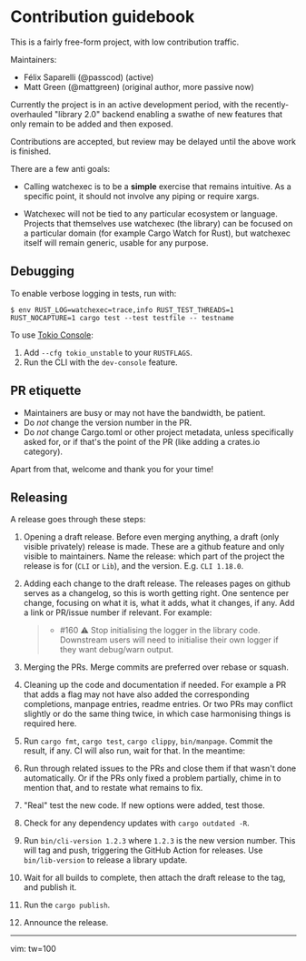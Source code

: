 # Contribution guidebook


This is a fairly free-form project, with low contribution traffic.

Maintainers:

- Félix Saparelli (@passcod) (active)
- Matt Green (@mattgreen) (original author, more passive now)

Currently the project is in an active development period, with the recently-overhauled "library 2.0"
backend enabling a swathe of new features that only remain to be added and then exposed.

Contributions are accepted, but review may be delayed until the above work is finished.

There are a few anti goals:

- Calling watchexec is to be a **simple** exercise that remains intuitive. As a specific point, it
  should not involve any piping or require xargs.

- Watchexec will not be tied to any particular ecosystem or language. Projects that themselves use
  watchexec (the library) can be focused on a particular domain (for example Cargo Watch for Rust),
  but watchexec itself will remain generic, usable for any purpose.


## Debugging

To enable verbose logging in tests, run with:

```console
$ env RUST_LOG=watchexec=trace,info RUST_TEST_THREADS=1 RUST_NOCAPTURE=1 cargo test --test testfile -- testname
```

To use [Tokio Console](https://github.com/tokio-rs/console):

1. Add `--cfg tokio_unstable` to your `RUSTFLAGS`.
2. Run the CLI with the `dev-console` feature.


## PR etiquette

- Maintainers are busy or may not have the bandwidth, be patient.
- Do _not_ change the version number in the PR.
- Do _not_ change Cargo.toml or other project metadata, unless specifically asked for, or if that's
  the point of the PR (like adding a crates.io category).

Apart from that, welcome and thank you for your time!


## Releasing

A release goes through these steps:

1. Opening a draft release. Before even merging anything, a draft (only visible privately) release
   is made. These are a github feature and only visible to maintainers. Name the release: which part
   of the project the release is for (`CLI` or `Lib`), and the version. E.g. `CLI 1.18.0`.

2. Adding each change to the draft release. The releases pages on github serves as a changelog, so
   this is worth getting right. One sentence per change, focusing on what it is, what it adds, what
   it changes, if any. Add a link or PR/issue number if relevant. For example:

   > - #160 :warning: Stop initialising the logger in the library code. Downstream users will need
   >   to initialise their own logger if they want debug/warn output.

3. Merging the PRs. Merge commits are preferred over rebase or squash.

4. Cleaning up the code and documentation if needed. For example a PR that adds a flag may not have
   also added the corresponding completions, manpage entries, readme entries. Or two PRs may
   conflict slightly or do the same thing twice, in which case harmonising things is required here.

5. Run `cargo fmt`, `cargo test`, `cargo clippy`, `bin/manpage`. Commit the result, if any.
   CI will also run, wait for that. In the meantime:

6. Run through related issues to the PRs and close them if that wasn't done automatically. Or if the
   PRs only fixed a problem partially, chime in to mention that, and to restate what remains to fix.

7. "Real" test the new code. If new options were added, test those.

8. Check for any dependency updates with `cargo outdated -R`.

9. Run `bin/cli-version 1.2.3` where `1.2.3` is the new version number. This will tag and push,
   triggering the GitHub Action for releases. Use `bin/lib-version` to release a library update.

10. Wait for all builds to complete, then attach the draft release to the tag, and publish it.

11. Run the `cargo publish`.

12. Announce the release.

---
vim: tw=100
